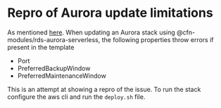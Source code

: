 # Repro of Aurora update limitations

As mentioned [here](https://github.com/cfn-modules/rds-aurora-serverless/issues/3). When updating an Aurora stack using @cfn-modules/rds-aurora-serverless, the following properties throw errors if present in the template
* Port
* PreferredBackupWindow
* PreferredMaintenanceWindow

This is an attempt at showing a repro of the issue. To run the stack configure the aws cli and run the `deploy.sh` file.